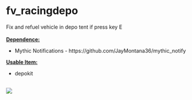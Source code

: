 # fv_racingdepo<br>
Fix and refuel vehicle in depo tent if press key E<br>
<br>
<b><u>Dependence:</u></b>
<ul>
<li>Mythic Notifications - https://github.com/JayMontana36/mythic_notify</li>
</ul>

<b><u>Usable Item:</u></b>
<ul>
<li>depokit</li>
</ul>
<br>
<img src="https://i.imgur.com/jsWUIoL.png"><br />
